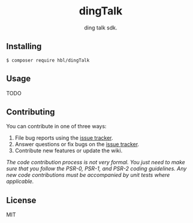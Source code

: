 <h1 align="center"> dingTalk </h1>

<p align="center"> ding talk sdk.</p>


## Installing

```shell
$ composer require hbl/dingTalk
```

## Usage

TODO

## Contributing

You can contribute in one of three ways:

1. File bug reports using the [issue tracker](https://github.com/hbl/dingTalk/issues).
2. Answer questions or fix bugs on the [issue tracker](https://github.com/hbl/dingTalk/issues).
3. Contribute new features or update the wiki.

_The code contribution process is not very formal. You just need to make sure that you follow the PSR-0, PSR-1, and PSR-2 coding guidelines. Any new code contributions must be accompanied by unit tests where applicable._

## License

MIT